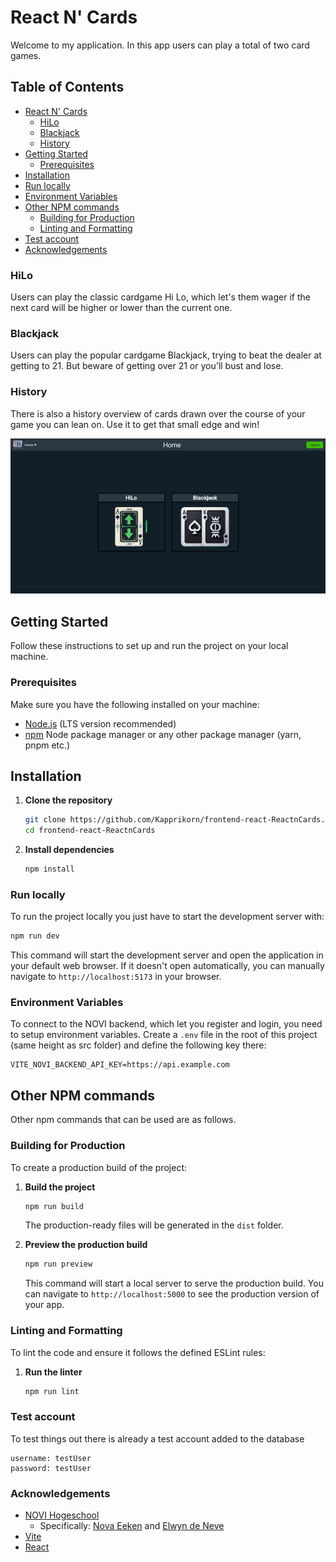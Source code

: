 # React N' Cards

Welcome to my application. In this app users can play a total of two card games.

## Table of Contents
- [React N' Cards](#react-n-cards)
   - [HiLo](#hilo)
   - [Blackjack](#blackjack)
   - [History](#history)
- [Getting Started](#getting-started)
   - [Prerequisites](#prerequisites)
- [Installation](#installation)
- [Run locally](#run-locally)
- [Environment Variables](#environment-variables)
- [Other NPM commands](#other-npm-commands)
   - [Building for Production](#building-for-production)
   - [Linting and Formatting](#linting-and-formatting)
- [Test account](#test-account)
- [Acknowledgements](#acknowledgements)

### HiLo

Users can play the classic cardgame Hi Lo, which let's them wager if the next card will be higher or lower than the current one.

### Blackjack

Users can play the popular cardgame Blackjack, trying to beat the dealer at getting to 21.
But beware of getting over 21 or you'll bust and lose.

### History

There is also a history overview of cards drawn over the course of your game you can lean on.
Use it to get that small edge and win!

![App Preview](public/preview_image.png)

## Getting Started

Follow these instructions to set up and run the project on your local machine.

### Prerequisites

Make sure you have the following installed on your machine:
- [Node.js](https://nodejs.org/) (LTS version recommended)
- [npm](https://www.npmjs.com/) Node package manager or any other package manager (yarn, pnpm etc.)

## Installation

1. **Clone the repository**

   ```sh
   git clone https://github.com/Kapprikorn/frontend-react-ReactnCards.git
   cd frontend-react-ReactnCards
   ```

2. **Install dependencies**

   ```sh
   npm install
   ```

### Run locally

To run the project locally you just have to start the development server with:

   ```sh
   npm run dev
   ```

   This command will start the development server and open the application in your default web browser. If it doesn't open automatically, you can manually navigate to `http://localhost:5173` in your browser.

### Environment Variables

To connect to the NOVI backend, which let you register and login, you need to setup environment variables. 
Create a `.env` file in the root of this project (same height as src folder) and define the following key there:

```plaintext
VITE_NOVI_BACKEND_API_KEY=https://api.example.com
```

## Other NPM commands

Other npm commands that can be used are as follows.

### Building for Production

To create a production build of the project:

1. **Build the project**

   ```sh
   npm run build
   ```

   The production-ready files will be generated in the `dist` folder.

2. **Preview the production build**

   ```sh
   npm run preview
   ```

   This command will start a local server to serve the production build. You can navigate to `http://localhost:5000` to see the production version of your app.

### Linting and Formatting

To lint the code and ensure it follows the defined ESLint rules:

1. **Run the linter**

   ```sh
   npm run lint
   ```

### Test account

To test things out there is already a test account added to the database

```plaintext
username: testUser
password: testUser
```
   
### Acknowledgements

- [NOVI Hogeschool](https://www.novi.nl)
  - Specifically: [Nova Eeken](https://info.novi.nl/nl/overzicht-hoofddocenten-sme) and [Elwyn de Neve](https://info.novi.nl/nl/overzicht-hoofddocenten-sme)
- [Vite](https://vitejs.dev/)
- [React](https://reactjs.org/)
